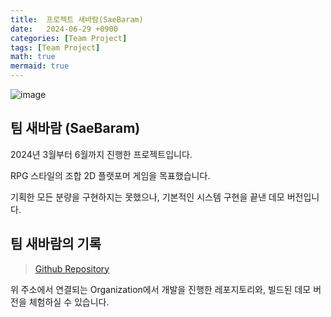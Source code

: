 ```yaml
---
title:  프로젝트 새바람(SaeBaram)
date:   2024-06-29 +0900
categories: [Team Project]
tags: [Team Project]
math: true
mermaid: true
---
```


![image](https://github.com/BJH7536/BJH7536.github.io/assets/114412598/84c15de0-91f3-42ed-a662-99e91f855471)

## 팀 새바람 (SaeBaram)

2024년 3월부터 6월까지 진행한 프로젝트입니다.

RPG 스타일의 조합 2D 플랫포머 게임을 목표했습니다.

기획한 모든 분량을 구현하지는 못했으나, 기본적인 시스템 구현을 끝낸 데모 버전입니다.

## 팀 새바람의 기록

> [Github Repository](https://github.com/ProjectSaeBaram)

위 주소에서 연결되는 Organization에서 개발을 진행한 레포지토리와, 
빌드된 데모 버전을 체험하실 수 있습니다.
